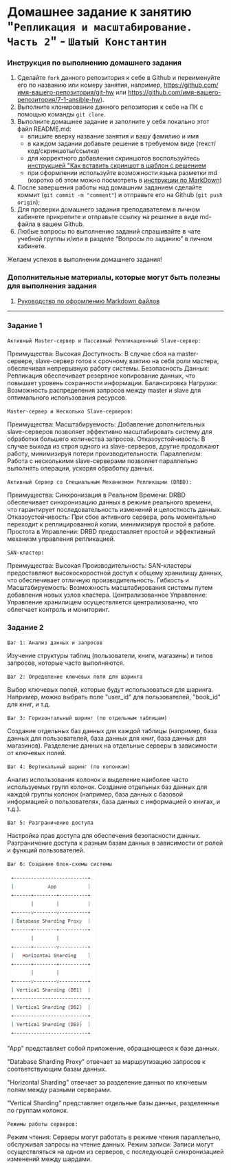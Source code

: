 # Домашнее задание к занятию "`Репликация и масштабирование. Часть 2`" - `Шатый Константин`


### Инструкция по выполнению домашнего задания

   1. Сделайте `fork` данного репозитория к себе в Github и переименуйте его по названию или номеру занятия, например, https://github.com/имя-вашего-репозитория/git-hw или  https://github.com/имя-вашего-репозитория/7-1-ansible-hw).
   2. Выполните клонирование данного репозитория к себе на ПК с помощью команды `git clone`.
   3. Выполните домашнее задание и заполните у себя локально этот файл README.md:
      - впишите вверху название занятия и вашу фамилию и имя
      - в каждом задании добавьте решение в требуемом виде (текст/код/скриншоты/ссылка)
      - для корректного добавления скриншотов воспользуйтесь [инструкцией "Как вставить скриншот в шаблон с решением](https://github.com/netology-code/sys-pattern-homework/blob/main/screen-instruction.md)
      - при оформлении используйте возможности языка разметки md (коротко об этом можно посмотреть в [инструкции  по MarkDown](https://github.com/netology-code/sys-pattern-homework/blob/main/md-instruction.md))
   4. После завершения работы над домашним заданием сделайте коммит (`git commit -m "comment"`) и отправьте его на Github (`git push origin`);
   5. Для проверки домашнего задания преподавателем в личном кабинете прикрепите и отправьте ссылку на решение в виде md-файла в вашем Github.
   6. Любые вопросы по выполнению заданий спрашивайте в чате учебной группы и/или в разделе “Вопросы по заданию” в личном кабинете.
   
Желаем успехов в выполнении домашнего задания!
   
### Дополнительные материалы, которые могут быть полезны для выполнения задания

1. [Руководство по оформлению Markdown файлов](https://gist.github.com/Jekins/2bf2d0638163f1294637#Code)

---

### Задание 1

`Активный Master-сервер и Пассивный Репликационный Slave-сервер:`

Преимущества:
Высокая Доступность: В случае сбоя на master-сервере, slave-сервер готов к срочному взятию на себя роли мастера, обеспечивая непрерывную работу системы.
Безопасность Данных: Репликация обеспечивает резервное копирование данных, что повышает уровень сохранности информации.
Балансировка Нагрузки: Возможность распределения запросов между master и slave для оптимального использования ресурсов.

`Master-сервер и Несколько Slave-серверов:`

Преимущества:
Масштабируемость: Добавление дополнительных slave-серверов позволяет эффективно масштабировать систему для обработки большего количества запросов.
Отказоустойчивость: В случае выхода из строя одного из slave-серверов, другие продолжают работу, минимизируя потери производительности.
Параллелизм: Работа с несколькими slave-серверами позволяет параллельно выполнять операции, ускоряя обработку данных.

`Активный Сервер со Специальным Механизмом Репликации (DRBD):`

Преимущества:
Синхронизация в Реальном Времени: DRBD обеспечивает синхронизацию данных в режиме реального времени, что гарантирует последовательность изменений и целостность данных.
Отказоустойчивость: При сбое активного сервера, роль моментально переходит к реплицированной копии, минимизируя простой в работе.
Простота в Управлении: DRBD предоставляет простой и эффективный механизм управления репликацией.

`SAN-кластер:`

Преимущества:
Высокая Производительность: SAN-кластеры предоставляют высокоскоростной доступ к общему хранилищу данных, что обеспечивает отличную производительность.
Гибкость и Масштабируемость: Возможность масштабирования системы путем добавления новых узлов кластера.
Централизованное Управление: Управление хранилищем осуществляется централизованно, что облегчает контроль и мониторинг.

### Задание 2

`Шаг 1: Анализ данных и запросов`

Изучение структуры таблиц (пользователи, книги, магазины) и типов запросов, которые часто выполняются.

`Шаг 2: Определение ключевых поля для шаринга`

Выбор ключевых полей, которые будут использоваться для шаринга. Например, можно выбрать поле "user_id" для пользователей, "book_id" для книг, и т.д.

`Шаг 3: Горизонтальный шаринг (по отдельным таблицам)`

Создание отдельных баз данных для каждой таблицы (например, база данных для пользователей, база данных для книг, база данных для магазинов).
Разделение данных на отдельные серверы в зависимости от ключевых полей.

`Шаг 4: Вертикальный шаринг (по колонкам)`

Анализ использования колонок и выделение наиболее часто используемых групп колонок.
Создание отдельных баз данных для каждой группы колонок (например, база данных с базовой информацией о пользователях, база данных с информацией о книгах, и т.д.).

`Шаг 5: Разграничение доступа`

Настройка прав доступа для обеспечения безопасности данных. Разграничение доступа к разным базам данных в зависимости от ролей и функций пользователей.

`Шаг 6: Создание блок-схемы системы`

![Скриншот-1](https://github.com/kshatyy/replic2/blob/main/img/2-1.png)

"App" представляет собой приложение, обращающееся к базе данных.

"Database Sharding Proxy" отвечает за маршрутизацию запросов к соответствующим базам данных.

"Horizontal Sharding" отвечает за разделение данных по ключевым полям между разными серверами.

"Vertical Sharding" представляет отдельные базы данных, разделенные по группам колонок.

`Режимы работы серверов:`

Режим чтения: Серверы могут работать в режиме чтения параллельно, обслуживая запросы на чтение данных.
Режим записи: Записи могут осуществляться на одном из серверов, с последующей синхронизацией изменений между шардами.
